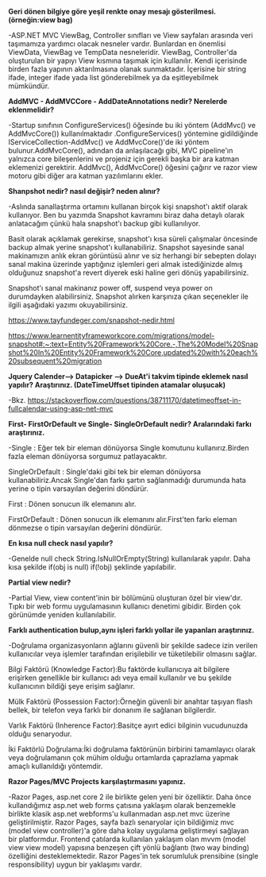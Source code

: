 **Geri dönen bilgiye göre yeşil renkte onay mesajı gösterilmesi. (örneğin:view bag)**

-ASP.NET MVC ViewBag, Controller sınıfları ve View sayfaları arasında veri taşımamıza yardımcı olacak nesneler vardır. Bunlardan en önemlisi ViewData, ViewBag ve TempData nesneleridir. ViewBag, Controller'da oluşturulan bir yapıyı View kısmına taşımak için kullanılır. Kendi içerisinde birden fazla yapının aktarılmasına olanak sunmaktadır. İçerisine bir string ifade, integer ifade yada list gönderebilmek ya da eşitleyebilmek mümkündür.

**AddMVC - AddMVCCore - AddDateAnnotations nedir? Nerelerde eklenmelidir?**

-Startup sınıfının ConfigureServices() öğesinde bu iki yöntem (AddMvc() ve AddMvcCore()) kullanılmaktadır .ConfigureServices() yöntemine gidildiğinde IServiceCollection-AddMvc() ve AddMvcCore()'de iki yöntem bulunur.AddMvcCore(), adından da anlaşılacağı gibi, MVC pipeline'ın yalnızca core bileşenlerini ve projeniz için gerekli başka bir ara katman eklemenizi gerektirir. AddMvc(), AddMvcCore() öğesini çağırır ve razor view motoru gibi diğer ara katman yazılımlarını ekler.

**Shanpshot nedir? nasıl değişir? neden alınır?**

-Aslında sanallaştırma ortamını kullanan birçok kişi snapshot'ı aktif olarak kullanıyor. Ben bu yazımda Snapshot kavramını biraz daha detaylı olarak anlatacağım çünkü hala snapshot'ı backup gibi kullanılıyor.

Basit olarak açıklamak gerekirse, snapshot'ı kısa süreli çalışmalar öncesinde backup almak yerine snapshot'ı kullanabiliriz. Snapshot sayesinde sanal makinamızın anlık ekran görüntüsü alınır ve siz herhangi bir sebepten dolayı sanal makina üzerinde yaptığınız işlemleri geri almak istediğinizde almış olduğunuz snapshot'a revert diyerek eski haline geri dönüş yapabilirsiniz.

Snapshot'ı sanal makinanız power off, suspend veya power on durumdayken alabilirsiniz. Snapshot alırken karşınıza çıkan seçenekler ile ilgili aşağıdaki yazımı okuyabilirsiniz.

https://www.tayfundeger.com/snapshot-nedir.html

https://www.learnentityframeworkcore.com/migrations/model-snapshot#:~:text=Entity%20Framework%20Core.-,The%20Model%20Snapshot%20In%20Entity%20Framework%20Core,updated%20with%20each%20subsequent%20migration

**Jquery Calender--&gt; Datapicker --&gt; DueAt'i takvim tipinde eklemek nasıl yapılır? Araştırınız. (DateTimeUffset tipinden atamalar oluşucak)**

-Bkz. https://stackoverflow.com/questions/38711170/datetimeoffset-in-fullcalendar-using-asp-net-mvc

**First- FirstOrDefault ve Single- SingleOrDefault nedir? Aralarındaki farkı araştırınız.**

-Single : Eğer tek bir eleman dönüyorsa Single komutunu kullanırız.Birden fazla eleman dönüyorsa sorgumuz patlayacaktır.

SingleOrDefault : Single'daki gibi tek bir eleman dönüyorsa kullanabiliriz.Ancak Single'dan farkı şartın sağlanmadığı durumunda hata yerine o tipin varsayılan değerini döndürür.

First : Dönen sonucun ilk elemanını alır.

FirstOrDefault : Dönen sonucun ilk elemanını alır.First'ten farkı eleman dönmezse o tipin varsayılan değerini döndürür.

**En kısa null check nasıl yapılır?**

-Genelde null check String.IsNullOrEmpty(String) kullanılarak yapılır. Daha kısa şekilde if(obj is null) if(!obj) şeklinde yapılabilir.

**Partial view nedir?**

-Partial View, view content'inin bir bölümünü oluşturan özel bir view'dır. Tıpkı bir web formu uygulamasının kullanıcı denetimi gibidir. Birden çok görünümde yeniden kullanılabilir.

**Farklı authentication bulup,aynı işleri farklı yollar ile yapanları araştırınız.**

-Doğrulama organizasyonların ağlarını güvenli bir şekilde sadece izin verilen kullanıcılar veya işlemler tarafından erişilebilir ve tüketilebilir olmasını sağlar.

Bilgi Faktörü (Knowledge Factor):Bu faktörde kullanıcıya ait bilgilere erişirken genellikle bir kullanıcı adı veya email kullanılır ve bu şekilde kullanıcının bildiği şeye erişim sağlanır.

Mülk Faktörü (Possession Factor):Örneğin güvenli bir anahtar taşıyan flash bellek, bir telefon veya farklı bir donanım ile sağlanan bilgilerdir.

Varlık Faktörü (Inherence Factor):Basitçe ayırt edici bilginin vucudunuzda olduğu senaryodur.

İki Faktörlü Doğrulama:İki doğrulama faktörünün birbirini tamamlayıcı olarak veya doğrulamanın çok mühim olduğu ortamlarda çaprazlama yapmak amaçlı kullanıldığı yöntemdir.

**Razor Pages/MVC Projects karşılaştırmasını yapınız.**

-Razor Pages, asp.net core 2 ile birlikte gelen yeni bir özelliktir. Daha önce kullandığımız asp.net web forms çatısına yaklaşım olarak benzemekle birlikte klasik asp.net webforms'u kullanmadan asp.net mvc üzerine geliştirilmiştir. Razor Pages, sayfa bazlı senaryolar için bildiğimiz mvc (model view controller)'a göre daha kolay uygulama geliştirmeyi sağlayan bir platformdur. Frontend çatılarda kullanılan yaklaşım olan mvvm (model view view model) yapısına benzeşen çift yönlü bağlantı (two way binding) özelliğini desteklemektedir. Razor Pages'in tek sorumluluk prensibine (single responsibility) uygun bir yaklaşımı vardır.
